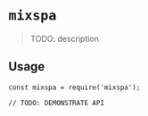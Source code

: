 # `mixspa`

> TODO: description

## Usage

```
const mixspa = require('mixspa');

// TODO: DEMONSTRATE API
```

